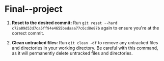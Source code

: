 # Final--project

1. **Reset to the desired commit:** Run `git reset --hard c72a09d53d7ca5ff94e4655bedaaa77c6cd8e87b` again to ensure you're at the correct commit.

2. **Clean untracked files:** Run `git clean -df` to remove any untracked files and directories in your working directory. Be careful with this command, as it will permanently delete untracked files and directories.
